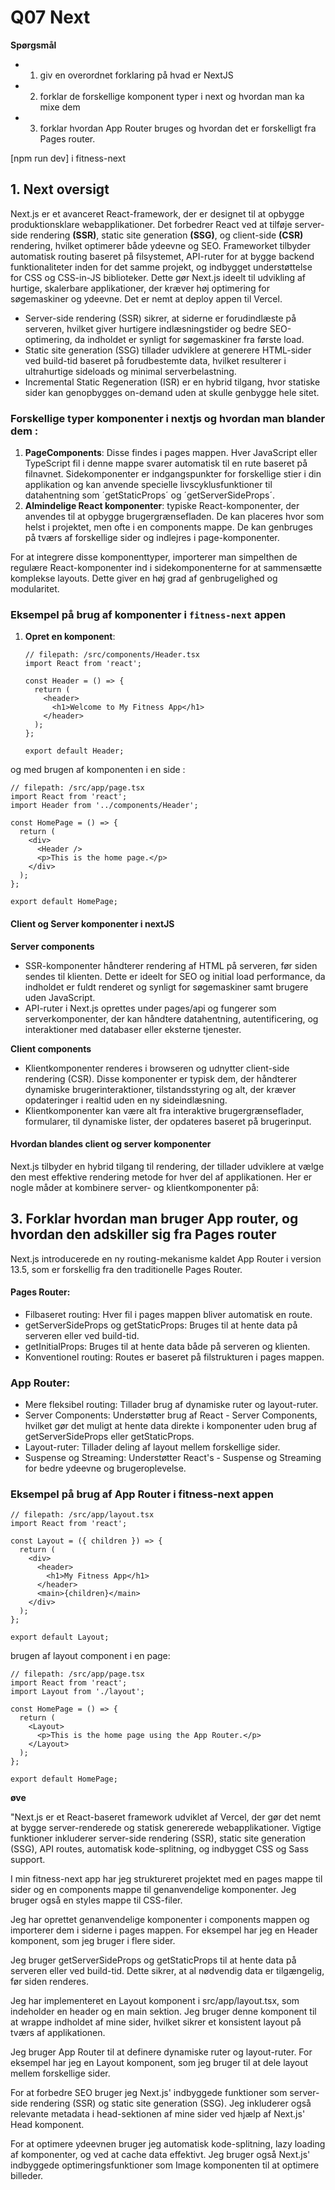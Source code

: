 # Q07 Next

**Spørgsmål**
- 1. giv en overordnet forklaring på hvad er NextJS
- 2. forklar de forskellige komponent typer i next og hvordan man ka mixe dem
- 3. forklar hvordan App Router bruges og hvordan det er forskelligt fra Pages router.

[npm run dev] i fitness-next

## 1. Next oversigt

Next.js er et avanceret React-framework, der er designet til at opbygge produktionsklare webapplikationer. Det forbedrer React ved at tilføje server-side rendering **(SSR)**, static site generation **(SSG)**, og client-side **(CSR)** rendering, hvilket optimerer både ydeevne og SEO. 
Frameworket tilbyder automatisk routing baseret på filsystemet, API-ruter for at bygge backend funktionaliteter inden for det samme projekt, og indbygget understøttelse for CSS og CSS-in-JS biblioteker. Dette gør Next.js ideelt til udvikling af hurtige, skalerbare applikationer, der kræver høj optimering for søgemaskiner og ydeevne.
Det er nemt at deploy appen til Vercel.

- Server-side rendering (SSR) sikrer, at siderne er forudindlæste på serveren, hvilket giver hurtigere indlæsningstider og bedre SEO-optimering, da indholdet er synligt for søgemaskiner fra første load.
- Static site generation (SSG) tillader udviklere at generere HTML-sider ved build-tid baseret på forudbestemte data, hvilket resulterer i ultrahurtige sideloads og minimal serverbelastning.
- Incremental Static Regeneration (ISR) er en hybrid tilgang, hvor statiske sider kan genopbygges on-demand uden at skulle genbygge hele sitet.

### Forskellige typer komponenter i nextjs og hvordan man blander dem : 

1. **PageComponents**:  Disse findes i pages mappen. Hver JavaScript eller TypeScript fil i denne mappe svarer automatisk til en rute baseret på filnavnet. Sidekomponenter er indgangspunkter for forskellige stier i din applikation og kan anvende specielle livscyklusfunktioner til datahentning som ´getStaticProps´ og ´getServerSideProps´.
2. **Almindelige React komponenter**: typiske React-komponenter, der anvendes til at opbygge brugergrænsefladen. De kan placeres hvor som helst i projektet, men ofte i en components mappe. De kan genbruges på tværs af forskellige sider og indlejres i page-komponenter.

For at integrere disse komponenttyper, importerer man simpelthen de regulære React-komponenter ind i sidekomponenterne for at sammensætte komplekse layouts. Dette giver en høj grad af genbrugelighed og modularitet.

### Eksempel på brug af komponenter i `fitness-next` appen

1. **Opret en komponent**:
   ```tsx
   // filepath: /src/components/Header.tsx
   import React from 'react';

   const Header = () => {
     return (
       <header>
         <h1>Welcome to My Fitness App</h1>
       </header>
     );
   };

   export default Header;
   ```

og med brugen af komponenten i en side : 
```tsx
// filepath: /src/app/page.tsx
import React from 'react';
import Header from '../components/Header';

const HomePage = () => {
  return (
    <div>
      <Header />
      <p>This is the home page.</p>
    </div>
  );
};

export default HomePage;

```


#### Client og Server komponenter i nextJS

**Server components**
- SSR-komponenter håndterer rendering af HTML på serveren, før siden sendes til klienten. Dette er ideelt for SEO og initial load performance, da indholdet er fuldt renderet og synligt for søgemaskiner samt brugere uden JavaScript.
- API-ruter i Next.js oprettes under pages/api og fungerer som serverkomponenter, der kan håndtere datahentning, autentificering, og interaktioner med databaser eller eksterne tjenester.

**Client components**
- Klientkomponenter renderes i browseren og udnytter client-side rendering (CSR). Disse komponenter er typisk dem, der håndterer dynamiske brugerinteraktioner, tilstandsstyring og alt, der kræver opdateringer i realtid uden en ny sideindlæsning.
- Klientkomponenter kan være alt fra interaktive brugergrænseflader, formularer, til dynamiske lister, der opdateres baseret på brugerinput.

#### Hvordan blandes client og server komponenter
Next.js tilbyder en hybrid tilgang til rendering, der tillader udviklere at vælge den mest effektive rendering metode for hver del af applikationen. Her er nogle måder at kombinere server- og klientkomponenter på:


## 3. Forklar hvordan man bruger App router, og hvordan den adskiller sig fra Pages router
Next.js introducerede en ny routing-mekanisme kaldet App Router i version 13.5, som er forskellig fra den traditionelle Pages Router.

#### Pages Router:

- Filbaseret routing: Hver fil i pages mappen bliver automatisk en route.
- getServerSideProps og getStaticProps: Bruges til at hente data på serveren eller ved build-tid.
- getInitialProps: Bruges til at hente data både på serveren og klienten.
- Konventionel routing: Routes er baseret på filstrukturen i pages mappen.
### App Router:
- Mere fleksibel routing: Tillader brug af dynamiske ruter og layout-ruter.
- Server Components: Understøtter brug af React  - Server Components, hvilket gør det muligt at hente data direkte i komponenter uden brug af getServerSideProps eller getStaticProps.
- Layout-ruter: Tillader deling af layout mellem forskellige sider.
- Suspense og Streaming: Understøtter React's - Suspense og Streaming for bedre ydeevne og brugeroplevelse.

### Eksempel på brug af App Router i fitness-next appen
```tsx
// filepath: /src/app/layout.tsx
import React from 'react';

const Layout = ({ children }) => {
  return (
    <div>
      <header>
        <h1>My Fitness App</h1>
      </header>
      <main>{children}</main>
    </div>
  );
};

export default Layout;
```
brugen af layout component i en page: 
```tsx 
// filepath: /src/app/page.tsx
import React from 'react';
import Layout from './layout';

const HomePage = () => {
  return (
    <Layout>
      <p>This is the home page using the App Router.</p>
    </Layout>
  );
};

export default HomePage;
```

**øve**

"Next.js er et React-baseret framework udviklet af Vercel, der gør det nemt at bygge server-renderede og statisk genererede webapplikationer. Vigtige funktioner inkluderer server-side rendering (SSR), static site generation (SSG), API routes, automatisk kode-splitning, og indbygget CSS og Sass support.

I min fitness-next app har jeg struktureret projektet med en pages mappe til sider og en components mappe til genanvendelige komponenter. Jeg bruger også en styles mappe til CSS-filer.

Jeg har oprettet genanvendelige komponenter i components mappen og importerer dem i siderne i pages mappen. For eksempel har jeg en Header komponent, som jeg bruger i flere sider.

Jeg bruger getServerSideProps og getStaticProps til at hente data på serveren eller ved build-tid. Dette sikrer, at al nødvendig data er tilgængelig, før siden renderes.

Jeg har implementeret en Layout komponent i src/app/layout.tsx, som indeholder en header og en main sektion. Jeg bruger denne komponent til at wrappe indholdet af mine sider, hvilket sikrer et konsistent layout på tværs af applikationen.

Jeg bruger App Router til at definere dynamiske ruter og layout-ruter. For eksempel har jeg en Layout komponent, som jeg bruger til at dele layout mellem forskellige sider.

For at forbedre SEO bruger jeg Next.js' indbyggede funktioner som server-side rendering (SSR) og static site generation (SSG). Jeg inkluderer også relevante metadata i head-sektionen af mine sider ved hjælp af Next.js' Head komponent.

For at optimere ydeevnen bruger jeg automatisk kode-splitning, lazy loading af komponenter, og ved at cache data effektivt. Jeg bruger også Next.js' indbyggede optimeringsfunktioner som Image komponenten til at optimere billeder.